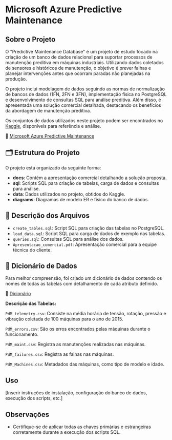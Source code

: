 # Microsoft Azure Predictive Maintenance

## Sobre o Projeto

O "Predictive Maintenance Database" é um projeto de estudo focado na criação de um banco de dados relacional para suportar processos de manutenção preditiva em máquinas industriais. Utilizando dados coletados de sensores e históricos de manutenção, o objetivo é prever falhas e planejar intervenções antes que ocorram paradas não planejadas na produção.

O projeto inclui modelagem de dados seguindo as normas de normalização de bancos de dados (1FN, 2FN e 3FN), implementação física no PostgreSQL e desenvolvimento de consultas SQL para análise preditiva. Além disso, é apresentada uma solução comercial detalhada, destacando os benefícios da abordagem de manutenção preditiva.

Os conjuntos de dados utilizados neste projeto podem ser encontrados no [Kaggle](https://www.kaggle.com), disponíveis para referência e análise.

🔗 [Microsoft Azure Predictive Maintenance](https://www.kaggle.com/datasets/arnabbiswas1/microsoft-azure-predictive-maintenance)


## 🗂️ Estrutura do Projeto

O projeto está organizado da seguinte forma:

- **docs**: Contém a apresentação comercial detalhando a solução proposta.
- **sql**: Scripts SQL para criação de tabelas, carga de dados e consultas para análise.
- **data**: Dados utilizados no projeto, obtidos do Kaggle.
- **diagrams**: Diagramas de modelo ER e físico do banco de dados.

## 📄 Descrição dos Arquivos

- `create_tables.sql`: Script SQL para criação das tabelas no PostgreSQL.
- `load_data.sql`: Script SQL para carga de dados de exemplo nas tabelas.
- `queries.sql`: Consultas SQL para análise dos dados.
- `Apresentacao_comercial.pdf`: Apresentação comercial para a equipe técnica do cliente.

## 📄 Dicionário de Dados

Para melhor compreensão, foi criado um dicionário de dados contendo os nomes de todas as tabelas com detalhamento de cada atributo definido.

🔗 [Dicionário](https://github.com/guioliveiras/predictive-maintenance-db/blob/main/docs/dicionario_de_dados.pdf)

**Descrição das Tabelas:**

`PdM_telemetry.csv`: Consiste na média horária de tensão, rotação, pressão e vibração coletada de 100 máquinas para o ano de 2015.

`PdM_errors.csv`: São os erros encontrados pelas máquinas durante o funcionamento.

`PdM_maint.csv`: Registra as manutenções realizadas nas máquinas.

`PdM_failures.csv`: Registra as falhas nas máquinas.

`PdM_Machines.csv`: Metadados das máquinas, como tipo de modelo e idade.

## Uso

[Inserir instruções de instalação, configuração do banco de dados, execução dos scripts, etc.]

## Observações

- Certifique-se de aplicar todas as chaves primárias e estrangeiras corretamente durante a execução dos scripts SQL.
